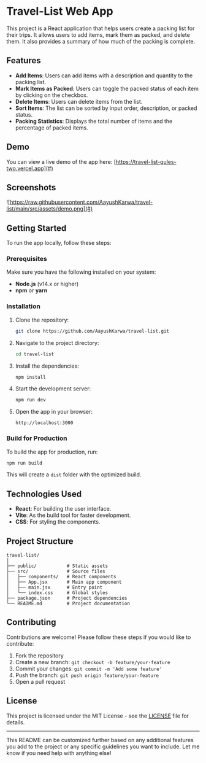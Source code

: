 

# Travel-List Web App

This project is a React application that helps users create a packing list for their trips. It allows users to add items, mark them as packed, and delete them. It also provides a summary of how much of the packing is complete.

## Features

- **Add Items**: Users can add items with a description and quantity to the packing list.
- **Mark Items as Packed**: Users can toggle the packed status of each item by clicking on the checkbox.
- **Delete Items**: Users can delete items from the list.
- **Sort Items**: The list can be sorted by input order, description, or packed status.
- **Packing Statistics**: Displays the total number of items and the percentage of packed items.

## Demo

You can view a live demo of the app here: [https://travel-list-gules-two.vercel.app](#) 

## Screenshots

![https://raw.githubusercontent.com/AayushKarwa/travel-list/main/src/assets/demo.png](#) 

## Getting Started

To run the app locally, follow these steps:

### Prerequisites

Make sure you have the following installed on your system:
- **Node.js** (v14.x or higher)
- **npm** or **yarn**

### Installation

1. Clone the repository:

   ```bash
   git clone https://github.com/AayushKarwa/travel-list.git
   ```

2. Navigate to the project directory:

   ```bash
   cd travel-list
   ```

3. Install the dependencies:

   ```bash
   npm install
   ```

4. Start the development server:

   ```bash
   npm run dev
   ```

5. Open the app in your browser:

   ```
   http://localhost:3000
   ```

### Build for Production

To build the app for production, run:

```bash
npm run build
```

This will create a `dist` folder with the optimized build.

## Technologies Used

- **React**: For building the user interface.
- **Vite**: As the build tool for faster development.
- **CSS**: For styling the components.

## Project Structure

```
travel-list/
│
├── public/           # Static assets
├── src/              # Source files
│   ├── components/   # React components
│   ├── App.jsx       # Main app component
│   ├── main.jsx      # Entry point
│   └── index.css     # Global styles
├── package.json      # Project dependencies
└── README.md         # Project documentation
```

## Contributing

Contributions are welcome! Please follow these steps if you would like to contribute:

1. Fork the repository
2. Create a new branch: `git checkout -b feature/your-feature`
3. Commit your changes: `git commit -m 'Add some feature'`
4. Push the branch: `git push origin feature/your-feature`
5. Open a pull request

## License

This project is licensed under the MIT License - see the [LICENSE](LICENSE) file for details.

---

This README can be customized further based on any additional features you add to the project or any specific guidelines you want to include. Let me know if you need help with anything else!

